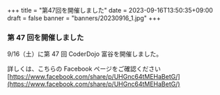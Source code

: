+++
title = "第47回を開催しました"
date = 2023-09-16T13:50:35+09:00
draft = false
banner = "banners/20230916_1.jpg"
+++

### 第 47 回を開催しました

9/16（土）に第 47 回 CoderDojo 富谷を開催しました。
    
詳しくは、こちらの Facebook ページをご確認ください[https://www.facebook.com/share/p/UHGnc64tMEHaBetG/](https://www.facebook.com/share/p/UHGnc64tMEHaBetG/)
